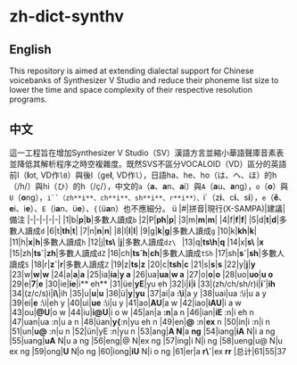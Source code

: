 # zh-dict-synthv
## English
This repository is aimed at extending dialectal support for Chinese voicebanks of Synthesizer V Studio and reduce their phoneme list size to lower the time and space complexity of their respective resolution programs. 
## 中文
這一工程旨在增加Synthesizer V Studio（SV）漢語方言並縮小華語聲庫音素表並降低其解析程序之時空複雜度。既然SVS不區分VOCALOID（VD）區分的英語前l（**l**ot, VD作``l0``）與後l（ge**l**, VD作``l``），日語ha、he、ho（は、へ、ほ）的h（/h/）與hi（ひ）的h（/ç/），中文的`a`（**a**、**a**n、**a**i）與`A`（**a**u、**a**ng），`o`（**o**）與`U`（**o**ng），`i``（zh**i**、ch**i**、sh**i**、r**i**）、`i\`（z**i**、c**i**、s**i**），`e`（**ê**、**e**i、i**e**）、`E`（i**a**n、ü**e**）、`{`（ü**a**n）也不應細分。
ü
|#|拼音|現行(X-SAMPA)|建議|備注
|-|-|-|-|-|
|1|b|**p**|**b**|多數人讀成`b`
|2|P|**ph**|**p**|
|3|m|**m**|**m**|
|4|f|**f**|**f**|
|5|d|**t**|**d**|多數人讀成`d`
|6|t|**th**|**t**|
|7|n|**n**|**n**|
|8|l|**l**|**l**|
|9|g|**k**|**g**|多數人讀成`g`
|10|k|**kh**|**k**|
|11|h|**x**|**h**|多數人讀成`h`
|12|j|**ts&#92;** |**j**|多數人讀成`dz\ `
|13|q|**ts&#92;h**|**q**
|14|x|**s&#92;** |**x**
|15|zh|**ts&#96;**|**zh**|多數人讀成`dZ`
|16|ch|**ts&#96;h**|**ch**|多數人讀成`tSh`
|17|sh|**s&#96;**|**sh**|多數人讀成`S`
|18|r|**z&#96;**|**r**|多數人讀成`Z`
|19|z|**ts**|**z**
|20|c|**tsh**|**c**
|21|s|**s**|**s**
|22|y|**j**|**y**
|23|w|**w**|**w**
|24|a|**a**|**a**
|25|ia|**ia**|**y a**
|26|ua|**ua**|**w a**
|27|o|**o**|**o**
|28|uo|**uo**|**u o**
|29|e|**7**|**e**
|30|ie|**ie**|i** eh**
|31|üe|**yE**|yu eh
|32|i|**i**|**i**
|33|(zh/ch/sh/r)i|**i&#96;**|**ih**
|34|(z/c/s)i|**i&#92;**|ih
|35|u|**u**|**u**
|36|ü|**y**|**yu**
|37|ai|a **:\i**|a y
|38|uai|ua :\i|u a y
|39|ei|**e** :\i|eh y
|40|ui|**ue** :\i|u y
|41|ao|**AU**|a w
|42|iao|**iAU**|i a w
|43|ou|**@U**|o w
|44|iu|**i@U**|i o w
|45|an|a **:n**|a n
|46|ian|**iE** :n|i eh n
|47|uan|ua :n|u a n
|48|üan|**y{**:n|yu eh n
|49|en|**@** :n|**ex** n
|50|in|i :n|i n
|51|un|**u@** :n|u n
|52|ün|yE :n|yu n
|53|ang|**A N**|a **ng**
|54|iang|**iA** N|i a ng
|55|uang|**uA** N|u a ng
|56|eng|@ N|ex ng
|57|ing|i N|i ng
|58|ueng|u@ N|u ex ng
|59|ong|**U** N|o ng
|60|iong|**iU** N|i o ng
|61|er|a **r&#92;&#96;**|ex **rr**
|总计|61|55|37
